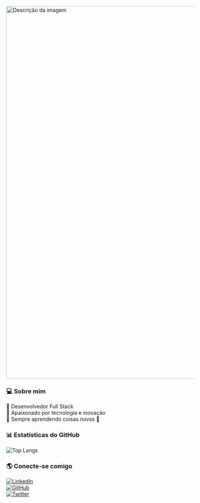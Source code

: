 <img src="https://i.imgur.com/oEPRCsE.png" alt="Descrição da imagem" width='1000px'>

### 💻 Sobre mim
🔹 Desenvolvedor Full Stack  
🔹 Apaixonado por tecnologia e inovação  
🔹 Sempre aprendendo coisas novas 🚀  

### 📊 Estatísticas do GitHub  
![Top Langs](https://github-readme-stats.vercel.app/api/top-langs/?username=ItalowOliveira&layout=compact&theme=radical)

### 🌎 Conecte-se comigo  
[![LinkedIn](https://img.shields.io/badge/-LinkedIn-blue?style=flat&logo=LinkedIn&logoColor=white)](https://www.linkedin.com/in/ItalowOliveira)  
[![GitHub](https://img.shields.io/badge/-GitHub-black?style=flat&logo=GitHub&logoColor=white)](https://github.com/ItalowOliveira)  
[![Twitter](https://img.shields.io/badge/-Twitter-blue?style=flat&logo=Twitter&logoColor=white)](https://twitter.com/ItalowOliveira)  
